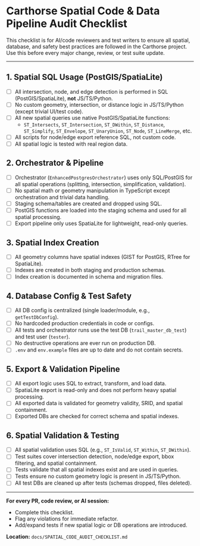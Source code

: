# Carthorse Spatial Code & Data Pipeline Audit Checklist

This checklist is for AI/code reviewers and test writers to ensure all spatial, database, and safety best practices are followed in the Carthorse project. Use this before every major change, review, or test suite update.

---

## 1. **Spatial SQL Usage (PostGIS/SpatiaLite)**
- [ ] All intersection, node, and edge detection is performed in SQL (PostGIS/SpatiaLite), **not** JS/TS/Python.
- [ ] No custom geometry, intersection, or distance logic in JS/TS/Python (except trivial UI/test code).
- [ ] All new spatial queries use native PostGIS/SpatiaLite functions:
    - `ST_Intersects`, `ST_Intersection`, `ST_DWithin`, `ST_Distance`, `ST_Simplify`, `ST_Envelope`, `ST_UnaryUnion`, `ST_Node`, `ST_LineMerge`, etc.
- [ ] All scripts for node/edge export reference SQL, not custom code.
- [ ] All spatial logic is tested with real region data.

## 2. **Orchestrator & Pipeline**
- [ ] Orchestrator (`EnhancedPostgresOrchestrator`) uses only SQL/PostGIS for all spatial operations (splitting, intersection, simplification, validation).
- [ ] No spatial math or geometry manipulation in TypeScript except orchestration and trivial data handling.
- [ ] Staging schema/tables are created and dropped using SQL.
- [ ] PostGIS functions are loaded into the staging schema and used for all spatial processing.
- [ ] Export pipeline only uses SpatiaLite for lightweight, read-only queries.

## 3. **Spatial Index Creation**
- [ ] All geometry columns have spatial indexes (GIST for PostGIS, RTree for SpatiaLite).
- [ ] Indexes are created in both staging and production schemas.
- [ ] Index creation is documented in schema and migration files.

## 4. **Database Config & Test Safety**
- [ ] All DB config is centralized (single loader/module, e.g., `getTestDbConfig`).
- [ ] No hardcoded production credentials in code or configs.
- [ ] All tests and orchestrator runs use the test DB (`trail_master_db_test`) and test user (`tester`).
- [ ] No destructive operations are ever run on production DB.
- [ ] `.env` and `env.example` files are up to date and do not contain secrets.

## 5. **Export & Validation Pipeline**
- [ ] All export logic uses SQL to extract, transform, and load data.
- [ ] SpatiaLite export is read-only and does not perform heavy spatial processing.
- [ ] All exported data is validated for geometry validity, SRID, and spatial containment.
- [ ] Exported DBs are checked for correct schema and spatial indexes.

## 6. **Spatial Validation & Testing**
- [ ] All spatial validation uses SQL (e.g., `ST_IsValid`, `ST_Within`, `ST_DWithin`).
- [ ] Test suites cover intersection detection, node/edge export, bbox filtering, and spatial containment.
- [ ] Tests validate that all spatial indexes exist and are used in queries.
- [ ] Tests ensure no custom geometry logic is present in JS/TS/Python.
- [ ] All test DBs are cleaned up after tests (schemas dropped, files deleted).

---

**For every PR, code review, or AI session:**
- Complete this checklist.
- Flag any violations for immediate refactor.
- Add/expand tests if new spatial logic or DB operations are introduced.

**Location:** `docs/SPATIAL_CODE_AUDIT_CHECKLIST.md` 